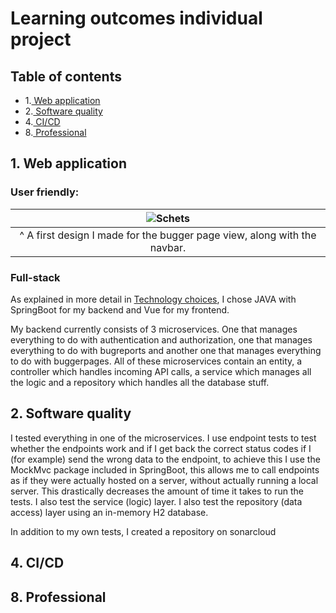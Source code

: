 # Learning outcomes individual project

## Table of contents

- 1.[ Web application](#1-web-application)
- 2.[ Software quality](#2-software-quality)
- 4.[ CI/CD](#4-cicd)
- 8.[ Professional](#8-professional)


## 1. Web application

### User friendly:
| ![Schets](https://user-images.githubusercontent.com/84376526/169283094-832a330c-2ac4-4685-853b-e7e9d48648a0.png) |
| :--: |
| ^ A first design I made for the bugger page view, along with the navbar. |


### Full-stack
As explained in more detail in [Technology choices](README.md#technology-choices), I chose JAVA with SpringBoot for my backend and Vue for my frontend.

My backend currently consists of 3 microservices. One that manages everything to do with authentication and authorization, one that manages everything to do with bugreports and another one that manages everything to do with buggerpages. All of these microservices contain an entity, a controller which handles incoming API calls, a service which manages all the logic and a repository which handles all the database stuff.


## 2. Software quality
I tested everything in one of the microservices. I use endpoint tests to test whether the endpoints work and if I get back the correct status codes if I (for example) send the wrong data to the endpoint, to achieve this I use the MockMvc package included in SpringBoot, this allows me to call endpoints as if they were actually hosted on a server, without actually running a local server. This drastically decreases the amount of time it takes to run the tests. I also test the service (logic) layer. I also test the repository (data access) layer using an in-memory H2 database.

In addition to my own tests, I created a repository on sonarcloud

## 4. CI/CD

## 8. Professional
